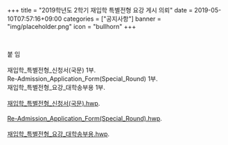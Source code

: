 +++
title = "2019학년도 2학기 재입학 특별전형 요강 게시 의뢰"
date = 2019-05-10T07:57:16+09:00
categories = ["공지사항"]
banner = "img/placeholder.png"
icon = "bullhorn"
+++
<!--more-->
<br>


붙 임
<br>
<br>
재입학_특별전형_신청서(국문) 1부.
<br>
Re-Admission_Application_Form(Special_Round) 1부.
<br>
재입학_특별전형_요강_대학송부용 1부.
<br>
<br>
[재입학_특별전형_신청서(국문).hwp](/files/재입학_특별전형_신청서(국문).hwp).
<br>
<br>
[Re-Admission_Application_Form(Special_Round).hwp](/files/Re-Admission_Application_Form(Special_Round).hwp).
<br>
<br>
[재입학_특별전형_요강_대학송부용.hwp](/files/재입학_특별전형_요강_대학송부용.hwp).
<br>
